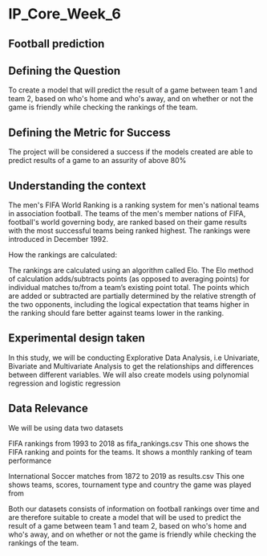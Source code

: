 # IP_Core_Week_6
## Football prediction
## Defining the Question

To create a model that will predict the result of a game between team 1 and team 2, based on who's home and who's away, and on whether or not the game is friendly while checking the rankings of the team.

## Defining the Metric for Success
The project will be considered a success if the models created are able to predict results of a game to an assurity of above 80%

## Understanding the context
The men's FIFA World Ranking is a ranking system for men's national teams in association football. The teams of the men's member nations of FIFA, football's world governing body, are ranked based on their game results with the most successful teams being ranked highest. The rankings were introduced in December 1992.

How the rankings are calculated:

The rankings are calculated using an algorithm called Elo. The Elo method of calculation adds/subtracts points (as opposed to averaging points) for individual matches to/from a team’s existing point total. The points which are added or subtracted are partially determined by the relative strength of the two opponents, including the logical expectation that teams higher in the ranking should fare better against teams lower in the ranking.

## Experimental design taken
In this study, we will be conducting Explorative Data Analysis, i.e Univariate, Bivariate and Multivariate Analysis to get the relationships and differences between different variables. We will also create models using polynomial regression and logistic regression

## Data Relevance
We will be using data two datasets

FIFA rankings from 1993 to 2018 as fifa_rankings.csv
This one shows the FIFA ranking and points for the teams. It shows a monthly ranking of team performance

International Soccer matches from 1872 to 2019 as results.csv
This one shows teams, scores, tournament type and country the game was played from

Both our datasets consists of information on football rankings over time and are therefore suitable to create a model that will be used to predict the result of a game between team 1 and team 2, based on who's home and who's away, and on whether or not the game is friendly while checking the rankings of the team.
